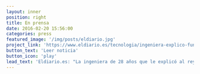 ```yaml
---
layout: inner
position: right
title: En prensa
date: 2016-02-20 15:56:00
categories: press
featured_image: '/img/posts/eldiario.jpg'
project_link: 'https://www.eldiario.es/tecnologia/ingeniera-explico-funciona-Inteligencia-Artificial_0_1000200658.html'
button_text: 'Leer noticia'
button_icon: 'play'
lead_text: 'Eldiario.es: "La ingeniera de 28 años que le explicó al rey cómo funciona la inteligencia artificial"'
---
```

